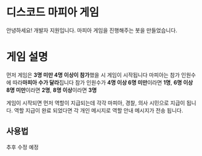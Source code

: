 # 디스코드 마피아 게임
안녕하세요! 개발자 지원입니다.
마피아 게임을 진행해주는 봇을 만들었습니다.

# 게임 설명
먼저 게임은 **3명 미만 4명 이상이 참가**했을 시 게임이 시작됩니다
마피아는 참가 인원수에 따라**마피아 수가 달라**집니다
참가 인원수가 **4명 이상 6명 미만**이라면 **1명**, **6명 이상 8명 미만**이라면 **2명**, **8명 이상**이라면 **3명**

게임이 시작되면 먼저 역할이 지급되는데 각각 마피아, 경찰, 의사 시민으로 지급이 됩니다.
역할 지급이 완료 되었다면 각 개인 메시지로 역할 안내 메시지가 전송 됩니다.

## 사용법
추후 수정 예정
